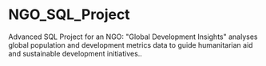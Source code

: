# NGO_SQL_Project
Advanced SQL Project for an NGO: "Global Development Insights" analyses global population and development metrics data to guide humanitarian aid and sustainable development initiatives..

